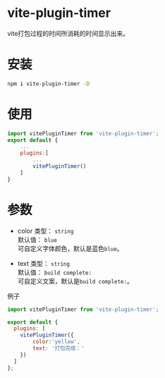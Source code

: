 # vite-plugin-timer
vite打包过程的时间所消耗的时间显示出来。

# 安装
```bash
npm i vite-plugin-timer -D
```

# 使用
```js
import vitePluginTimer from 'vite-plugin-timer';
export default {
    ...
    plugins:[
        ...
        vitePluginTimer()
    ]
}
```

# 参数
- color
类型： `string`  
默认值： `blue`  
可自定义字体颜色，默认是蓝色`blue`。

- text
类型： `string`  
默认值： `build complete:`  
可自定义文案，默认是`build complete:`。  

例子
```js
import vitePluginTimer from 'vite-plugin-timer';

export default {
  plugins: [
    vitePluginTimer({
        color:'yellow',
        text: '打包完成：'
    })
  ]
};
```